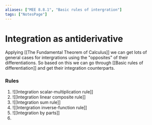```yaml
---
aliases: ["MEE 8.8.1", "Basic rules of intergration"]
tags: ["NotesPage"]
---
```


# Integration as antiderivative
Applying [[The Fundamental Theorem of Calculus]] we can get lots of general cases for intergrations using the "opposites" of their differentiations. So based on this we can go through [[Basic rules of differentiation]] and get their integration counterparts.

### Rules

1) ![[Integration scalar-multiplication rule]]
2) ![[Integration linear composite rule]]
3) ![[Integration sum rule]]
4) ![[Intergration inverse-function rule]]
5) ![[Integration by parts]]
6) 

